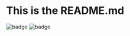 # This is the README.md
![badge](https://img.shields.io/endpoint?url=https://gist.githubusercontent.com/bottlehall/d81400f704f3ba54c9564e038b66c271/raw/badgeGF.json)
![badge](https://img.shields.io/endpoint?url=https://gist.githubusercontent.com/bottlehall/d81400f704f3ba54c9564e038b66c271/raw/badgeFK.json)
